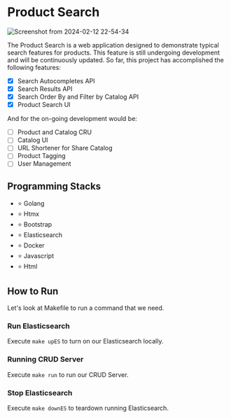 # Product Search

![Screenshot from 2024-02-12 22-54-34](https://github.com/sog01/repogen/assets/40876952/575f4290-c6ac-43fb-8fbc-e44357e9d582)

The Product Search is a web application designed to demonstrate typical search features for products. This feature is still undergoing development and will be continuously updated. So far, this project has accomplished the following features:

- [x] Search Autocompletes API
- [x] Search Results API
- [x] Search Order By and Filter by Catalog API
- [x] Product Search UI

And for the on-going development would be:

- [ ] Product and Catalog CRU
- [ ] Catalog UI
- [ ] URL Shortener for Share Catalog
- [ ] Product Tagging
- [ ] User Management

## Programming Stacks

- ⭐ Golang
- ⭐ Htmx
- ⭐ Bootstrap
- ⭐ Elasticsearch
- ⭐ Docker
- ⭐ Javascript
- ⭐ Html

## How to Run

Let's look at Makefile to run a command that we need.

### Run Elasticsearch

Execute `make upES` to turn on our Elasticsearch locally.

### Running CRUD Server

Execute `make run` to run our CRUD Server.

### Stop Elasticsearch

Execute `make downES` to teardown running Elasticsearch.
